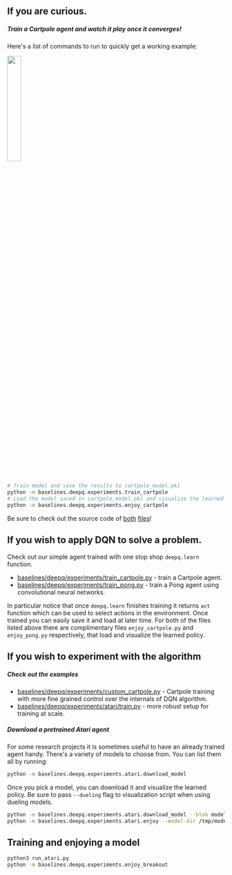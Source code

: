 ## If you are curious.

##### Train a Cartpole agent and watch it play once it converges!

Here's a list of commands to run to quickly get a working example:

<img src="../../data/cartpole.gif" width="25%" />


```bash
# Train model and save the results to cartpole_model.pkl
python -m baselines.deepq.experiments.train_cartpole
# Load the model saved in cartpole_model.pkl and visualize the learned policy
python -m baselines.deepq.experiments.enjoy_cartpole
```


Be sure to check out the source code of [both](experiments/train_cartpole.py) [files](experiments/enjoy_cartpole.py)!

## If you wish to apply DQN to solve a problem.

Check out our simple agent trained with one stop shop `deepq.learn` function. 

- [baselines/deepq/experiments/train_cartpole.py](experiments/train_cartpole.py) - train a Cartpole agent.
- [baselines/deepq/experiments/train_pong.py](experiments/train_pong.py) - train a Pong agent using convolutional neural networks.

In particular notice that once `deepq.learn` finishes training it returns `act` function which can be used to select actions in the environment. Once trained you can easily save it and load at later time. For both of the files listed above there are complimentary files `enjoy_cartpole.py` and `enjoy_pong.py` respectively, that load and visualize the learned policy.

## If you wish to experiment with the algorithm

##### Check out the examples


- [baselines/deepq/experiments/custom_cartpole.py](experiments/custom_cartpole.py) - Cartpole training with more fine grained control over the internals of DQN algorithm.
- [baselines/deepq/experiments/atari/train.py](experiments/atari/train.py) - more robust setup for training at scale.


##### Download a pretrained Atari agent

For some research projects it is sometimes useful to have an already trained agent handy. There's a variety of models to choose from. You can list them all by running:

```bash
python -m baselines.deepq.experiments.atari.download_model
```

Once you pick a model, you can download it and visualize the learned policy. Be sure to pass `--dueling` flag to visualization script when using dueling models.

```bash
python -m baselines.deepq.experiments.atari.download_model --blob model-atari-duel-pong-1 --model-dir /tmp/models
python -m baselines.deepq.experiments.atari.enjoy --model-dir /tmp/models/model-atari-duel-pong-1 --env Pong --dueling

```

## Training and enjoying a model

```bash
python3 run_atari.py
python -m baselines.deepq.experiments.enjoy_breakout

```